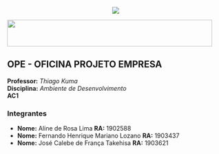 <p align="center">
  <img src="https://raw.githubusercontent.com/fernandohmlozano/2020_2_Projeto_Integrado/calebe-takehisa_visao_inicial/images/logo_impacta.jpg">
</p>

 <img width="476" height="62" src="https://raw.githubusercontent.com/fernandohmlozano/2020_2_Projeto_Integrado/calebe-takehisa_visao_inicial/images/logo_impacdados.jpg">  

## OPE - OFICINA PROJETO EMPRESA

**Professor:** *Thiago Kuma*   
**Disciplina:**  *Ambiente de Desenvolvimento*  
**AC1** 

### Integrantes
* **Nome:** Aline de Rosa Lima  **RA:** 1902588    
* **Nome:** Fernando Henrique Mariano Lozano  **RA:** 1903437  
* **Nome:** José Calebe de França Takehisa  **RA:** 1903621  